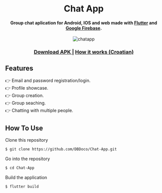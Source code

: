 
<h1 align="center">
  Chat App
  <br>
</h1>

<h4 align="center">Group chat aplication for Android, IOS and web made with <a href="https://flutter.dev/">Flutter</a> and <a href="https://firebase.google.com/">Google Firebase</a>.</h4>

<p align="center">
  <img src="https://media1.giphy.com/media/v1.Y2lkPTc5MGI3NjExNzcxNzRlMmVlNThkM2U0YmRlYWNlNjgyOWNjM2RjZTgxMTU2NmU0MCZlcD12MV9pbnRlcm5hbF9naWZzX2dpZklkJmN0PWc/WMyEyQf0WksrUavek6/giphy.gif" alt="chatapp" />
</p>

<div align="center">
  <h3>
    <a href="https://mega.nz/file/0cIiRD4A#M1EXUr8MMF1UzgBrlBOihjZok99LWYUzCNdD8s5TvC0">
      Download APK
    </a>
    <span> | </span>
    <a href="">
      How it works (Croatian)
    </a>
</h3>
</div>

## Features
👉 Email and password registration/login.<br>
👉 Profile showcase.<br>
👉 Group creation.<br>
👉 Group seaching.<br>
👉 Chatting with multiple people.<br>


## How To Use

Clone this repository
```bash
$ git clone https://github.com/DBDoco/Chat-App.git
```

Go into the repository
```bash
$ cd Chat-App
```

Build the application
```bash
$ flutter build
```
